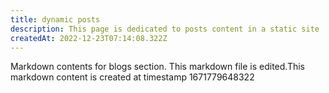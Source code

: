 ```yaml
---
title: dynamic posts
description: This page is dedicated to posts content in a static site
createdAt: 2022-12-23T07:14:08.322Z
---
```

Markdown contents for blogs section.
This markdown file is edited.This markdown content is created at timestamp 1671779648322
